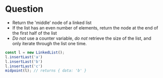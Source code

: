 # Question

- Return the 'middle' node of a linked list
- If the list has an even number of elements, return the node at the end of the first half of the list
- *Do not* use a counter variable, *do not* retrieve the size of the list, and only iterate through the list one time.

```javascript
const l = new LinkedList();
l.insertLast('a')
l.insertLast('b')
l.insertLast('c')
midpoint(l); // returns { data: 'b' }
```

